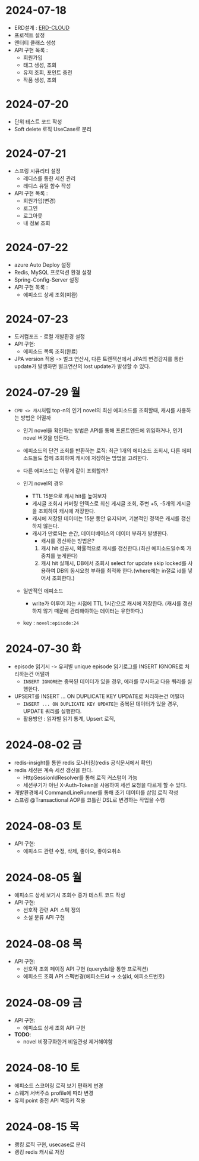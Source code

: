 # 2024-07-18
- ERD설계 : [ERD-CLOUD](https://www.erdcloud.com/d/gDSmQCFvmiYyNmirq)
- 프로젝트 설정
- 엔터티 클래스 생성
- API 구현 목록 : 
  - 회원가입
  - 태그 생성, 조회
  - 유저 조회, 포인트 충전
  - 작품 생성, 조회

# 2024-07-20
- 단위 테스트 코드 작성
- Soft delete 로직 UseCase로 분리

# 2024-07-21
- 스프링 시큐리티 설정
  - 레디스를 통한 세션 관리
  - 레디스 유틸 함수 작성
- API 구현 목록 :
  - 회원가입(변경) 
  - 로그인
  - 로그아웃
  - 내 정보 조회

# 2024-07-22
- azure Auto Deploy 설정
- Redis, MySQL 프로덕션 환경 설정
- Spring-Config-Server 설정
- API 구현 목록 :
  - 에피소드 상세 조회(미완)

# 2024-07-23
- 도커컴포즈 - 로컬 개발환경 설정
- API 구현:
  - 에피소드 목록 조회(완료)
- JPA version 적용 -> 벌크 연산시, 다른 트랜잭션에서 JPA의 변경감지를 통한 update가 발생하면 벌크연산의 lost update가 발생할 수 있다.

# 2024-07-29 월
- `CPU <> 캐시`처럼 top-n의 인기 novel의 최신 에피소드를 조회할때, 캐시를 사용하는 방법은 어떨까
  - 인기 novel을 확인하는 방법은 API를 통해 프론트엔드에 위임하거나, 인기 novel 버킷을 만든다.
  - 에피소드의 단건 조회를 반환하는 로직: 최근 1개의 에피소드 조회시, 다른 에피소드들도 함께 조회하여 캐시에 저장하는 방법을 고려한다.
  - 다른 에피소드는 어떻게 같이 조회할까?
  - 인기 novel의 경우 
    - TTL 15분으로 캐시 hit를 높여보자
    - 게시글 조회시 커버링 인덱스로 최신 게시글 조회, 주변 +5, -5개의 게시글을 조회하여 캐시에 저장한다.
    - 캐시에 저장된 데이터는 15분 동안 유지되며, 기본적인 정책은 캐시를 갱신하지 않는다.
    - 캐시가 만료되는 순간, 데이터베이스의 데이터 부하가 발생한다.
      - 캐시를 갱신하는 방법은?
      1. 캐시 hit 성공시, 확률적으로 캐시를 갱신한다.(최신 에피소드일수록 가중치를 높게한다)
      2. 캐시 hit 실패시, DB에서 조회시 select for update skip locked를 사용하여 DB의 동시요청 부하를 최적화 한다.(where에는 in절로 id를 넣어서 조회한다.)
         
  - 일반적인 에피소드
    - write가 이루어 지는 시점에 TTL 1시간으로 캐시에 저장한다.
    (캐시를 갱신하지 않기 때문에 관리해야하는 데이터는 유한하다.)
  - key : `novel:episode:24`

# 2024-07-30 화
- episode 읽기시 -> 유저별 unique episode 읽기로그를 INSERT IGNORE로 처리하는건 어떨까
  - `INSERT IGNORE`는 중복된 데이터가 있을 경우, 에러를 무시하고 다음 쿼리를 실행한다.
- UPSERT를 INSERT ... ON DUPLICATE KEY UPDATE로 처리하는건 어떨까
  - `INSERT ... ON DUPLICATE KEY UPDATE`는 중복된 데이터가 있을 경우, UPDATE 쿼리를 실행한다.
  - 활용방안 : 읽자별 읽기 통계, Upsert 로직, 

# 2024-08-02 금
- redis-insight를 통한 redis 모니터링(redis 공식문서에서 확인)
- redis 세션은 계속 세션 갱신을 한다.
  - HttpSessionIdResolver를 통해 로직 커스텀이 가능
  - 세션쿠기가 아닌 X-Auth-Token을 사용하여 세션 요청을 다르게 할 수 있다.
- 개발환경에서 CommandLineRunner를 통해 초기 데이터를 삽입 로직 작성
- 스프링 @Transactional AOP를 코틀린 DSL로 변경하는 작업을 수행

# 2024-08-03 토
- API 구현:
  - 에피소드 관련 수정, 삭제, 좋아요, 좋아요취소

# 2024-08-05 월
- 에피소드 상세 보기시 조회수 증가 테스트 코드 작성
- API 구현:
  - 선호작 관련 API 스펙 정의
  - 소설 분류 API 구현

# 2024-08-08 목
- API 구현:
  - 선호작 조회 페이징 API 구현 (querydsl을 통한 프로젝션)
  - 에피소드 조회 API 스펙변경(에피소드id -> 소설id, 에피소드번호)

# 2024-08-09 금
- API 구현:
  - 에피소드 상세 조회 API 구현
- **TODO**:
  - novel 비정규화한거 비일관성 제거해야함

# 2024-08-10 토
- 에피소드 스코어링 로직 보기 편하게 변경
- 스웨거 서버주소 profile에 따라 변경
- 유저 point 충전 API 멱등키 적용

# 2024-08-15 목
- 랭킹 로직 구현, usecase로 분리
- 랭킹 redis 캐시로 저장